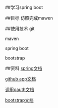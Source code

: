 ##学习spring boot

##目标
仿照完成mawen

##使用技术
git

maven

spring boot

bootstrap


##资料
[spring文档](https://spring.io/guides)

[github app文档](https://developer.github.com/apps/building-github-apps/creating-a-github-app/)

[调用oauth文档](https://developer.github.com/apps/building-oauth-apps/authorizing-oauth-apps/)

[bootstrap文档](https://v3.bootcss.com/css/#overview)
